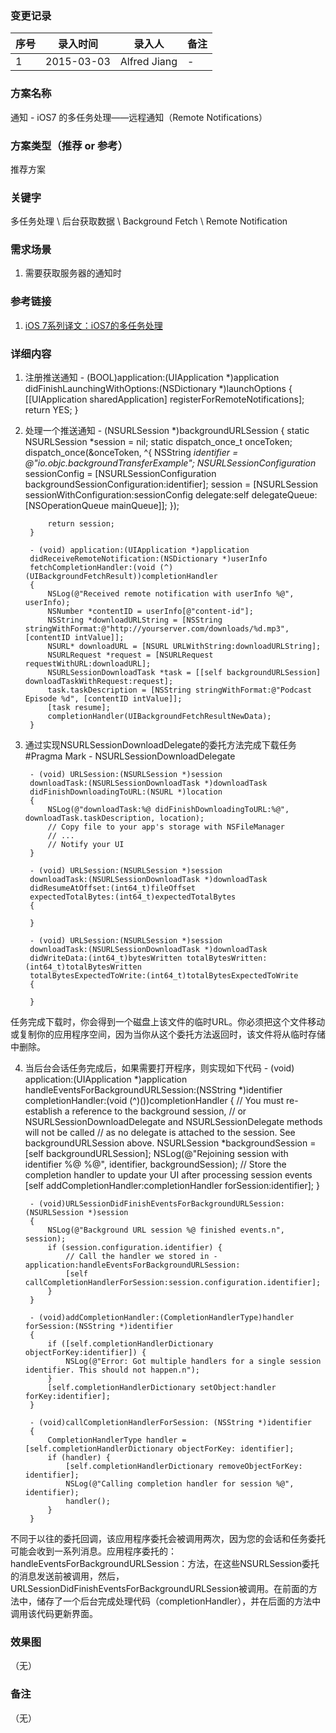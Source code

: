 ### 变更记录
| 序号 | 录入时间 | 录入人 | 备注 |
| -- | -- | -- | -- |
| 1 | 2015-03-03 | Alfred Jiang | - |

### 方案名称
通知 - iOS7 的多任务处理——远程通知（Remote Notifications）

### 方案类型（推荐 or 参考）
推荐方案

### 关键字
多任务处理 \ 后台获取数据 \ Background Fetch \ Remote Notification

### 需求场景
1. 需要获取服务器的通知时

### 参考链接
1. [iOS 7系列译文：iOS7的多任务处理](http://www.kuqin.com/shuoit/20131223/337138.html)

### 详细内容

1. 注册推送通知
        - (BOOL)application:(UIApplication *)application didFinishLaunchingWithOptions:(NSDictionary *)launchOptions {
            [[UIApplication sharedApplication] registerForRemoteNotifications];
            return YES;
        }

2. 处理一个推送通知
        - (NSURLSession *)backgroundURLSession
        {
            static NSURLSession *session = nil;
            static dispatch_once_t onceToken;
            dispatch_once(&onceToken, ^{
            NSString *identifier = @"io.objc.backgroundTransferExample";
            NSURLSessionConfiguration* sessionConfig = [NSURLSessionConfiguration backgroundSessionConfiguration:identifier];
            session = [NSURLSession sessionWithConfiguration:sessionConfig
            delegate:self
            delegateQueue:[NSOperationQueue mainQueue]];
            });

            return session;
        }

        - (void) application:(UIApplication *)application
        didReceiveRemoteNotification:(NSDictionary *)userInfo
        fetchCompletionHandler:(void (^)(UIBackgroundFetchResult))completionHandler
        {
            NSLog(@"Received remote notification with userInfo %@", userInfo);
            NSNumber *contentID = userInfo[@"content-id"];
            NSString *downloadURLString = [NSString stringWithFormat:@"http://yourserver.com/downloads/%d.mp3", [contentID intValue]];
            NSURL* downloadURL = [NSURL URLWithString:downloadURLString];
            NSURLRequest *request = [NSURLRequest requestWithURL:downloadURL];
            NSURLSessionDownloadTask *task = [[self backgroundURLSession] downloadTaskWithRequest:request];
            task.taskDescription = [NSString stringWithFormat:@"Podcast Episode %d", [contentID intValue]];
            [task resume];
            completionHandler(UIBackgroundFetchResultNewData);
        }

3. 通过实现NSURLSessionDownloadDelegate的委托方法完成下载任务
        #Pragma Mark - NSURLSessionDownloadDelegate

        - (void) URLSession:(NSURLSession *)session
        downloadTask:(NSURLSessionDownloadTask *)downloadTask
        didFinishDownloadingToURL:(NSURL *)location
        {
            NSLog(@"downloadTask:%@ didFinishDownloadingToURL:%@", downloadTask.taskDescription, location);
            // Copy file to your app's storage with NSFileManager
            // ...
            // Notify your UI
        }

        - (void) URLSession:(NSURLSession *)session
        downloadTask:(NSURLSessionDownloadTask *)downloadTask
        didResumeAtOffset:(int64_t)fileOffset
        expectedTotalBytes:(int64_t)expectedTotalBytes
        {

        }

        - (void) URLSession:(NSURLSession *)session
        downloadTask:(NSURLSessionDownloadTask *)downloadTask
        didWriteData:(int64_t)bytesWritten totalBytesWritten:(int64_t)totalBytesWritten
        totalBytesExpectedToWrite:(int64_t)totalBytesExpectedToWrite
        {

        }

 任务完成下载时，你会得到一个磁盘上该文件的临时URL。你必须把这个文件移动或复制你的应用程序空间，因为当你从这个委托方法返回时，该文件将从临时存储中删除。

4. 当后台会话任务完成后，如果需要打开程序，则实现如下代码
        - (void) application:(UIApplication *)application
        handleEventsForBackgroundURLSession:(NSString *)identifier completionHandler:(void (^)())completionHandler
        {
            // You must re-establish a reference to the background session,
            // or NSURLSessionDownloadDelegate and NSURLSessionDelegate methods will not be called
            // as no delegate is attached to the session. See backgroundURLSession above.
            NSURLSession *backgroundSession = [self backgroundURLSession];
            NSLog(@"Rejoining session with identifier %@ %@", identifier, backgroundSession);
            // Store the completion handler to update your UI after processing session events
            [self addCompletionHandler:completionHandler forSession:identifier];
        }

        - (void)URLSessionDidFinishEventsForBackgroundURLSession:(NSURLSession *)session
        {
            NSLog(@"Background URL session %@ finished events.n", session);
            if (session.configuration.identifier) {
                // Call the handler we stored in -application:handleEventsForBackgroundURLSession:
                [self callCompletionHandlerForSession:session.configuration.identifier];
            }
        }

        - (void)addCompletionHandler:(CompletionHandlerType)handler forSession:(NSString *)identifier
        {
            if ([self.completionHandlerDictionary objectForKey:identifier]) {
                NSLog(@"Error: Got multiple handlers for a single session identifier. This should not happen.n");
            }
            [self.completionHandlerDictionary setObject:handler forKey:identifier];
        }

        - (void)callCompletionHandlerForSession: (NSString *)identifier
        {
            CompletionHandlerType handler = [self.completionHandlerDictionary objectForKey: identifier];
            if (handler) {
                [self.completionHandlerDictionary removeObjectForKey: identifier];
                NSLog(@"Calling completion handler for session %@", identifier);
                handler();
            }
        }
 不同于以往的委托回调，该应用程序委托会被调用两次，因为您的会话和任务委托可能会收到一系列消息。应用程序委托的：handleEventsForBackgroundURLSession：方法，在这些NSURLSession委托的消息发送前被调用，然后，URLSessionDidFinishEventsForBackgroundURLSession被调用。在前面的方法中，储存了一个后台完成处理代码（completionHandler），并在后面的方法中调用该代码更新界面。

### 效果图
（无）

### 备注
（无）
